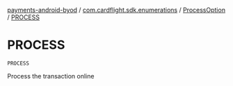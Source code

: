 [payments-android-byod](../../index.md) / [com.cardflight.sdk.enumerations](../index.md) / [ProcessOption](index.md) / [PROCESS](./-p-r-o-c-e-s-s.md)

# PROCESS

`PROCESS`

Process the transaction online

